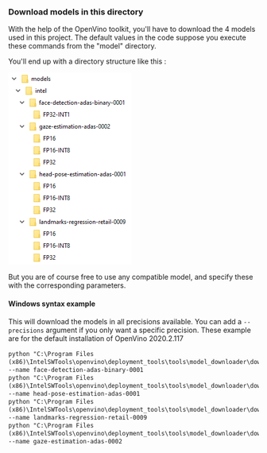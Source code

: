 ### Download models in this directory

With the help of the OpenVino toolkit, you'll have to download the 4 models used in this project.
The default values in the code suppose you execute these commands from the "model" directory.

You'll end up with a directory structure like this :

![](../resources/models_tree.png)

But you are of course free to use any compatible model, and specify these with the corresponding parameters.

#### Windows syntax example

This will download the models in all precisions available. You can add a ```--precisions``` argument if you only want a specific precision.
These example are for the default installation of OpenVino 2020.2.117
```
python "C:\Program Files (x86)\IntelSWTools\openvino\deployment_tools\tools\model_downloader\downloader.py" --name face-detection-adas-binary-0001
python "C:\Program Files (x86)\IntelSWTools\openvino\deployment_tools\tools\model_downloader\downloader.py" --name head-pose-estimation-adas-0001
python "C:\Program Files (x86)\IntelSWTools\openvino\deployment_tools\tools\model_downloader\downloader.py" --name landmarks-regression-retail-0009
python "C:\Program Files (x86)\IntelSWTools\openvino\deployment_tools\tools\model_downloader\downloader.py" --name gaze-estimation-adas-0002
``` 

